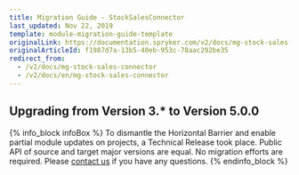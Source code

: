 ```yaml
---
title: Migration Guide - StockSalesConnector
last_updated: Nov 22, 2019
template: module-migration-guide-template
originalLink: https://documentation.spryker.com/v2/docs/mg-stock-sales-connector
originalArticleId: f1987d7a-13b5-40eb-953c-78aac292be35
redirect_from:
  - /v2/docs/mg-stock-sales-connector
  - /v2/docs/en/mg-stock-sales-connector
---
```


## Upgrading from Version 3.* to Version 5.0.0

{% info_block infoBox %}
To dismantle the Horizontal Barrier and enable partial module updates on projects, a Technical Release took place. Public API of source and target major versions are equal. No migration efforts are required. Please [contact us](https://spryker.com/en/support/) if you have any questions.
{% endinfo_block %}
